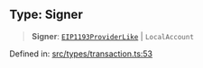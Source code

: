 
## Type: Signer

> **Signer**: [`EIP1193ProviderLike`](#type-eip1193providerlike) \| `LocalAccount`

Defined in: [src/types/transaction.ts:53](https://github.com/centrifuge/sdk/blob/89e29cfd91c249c6d0dc7754dc9ba4bee482214a/src/types/transaction.ts#L53)
